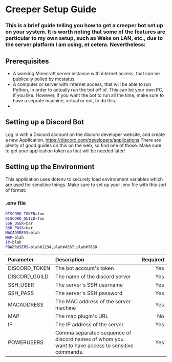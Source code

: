 # Creeper Setup Guide
### This is a brief guide telling you how to get a creeper bot set up on your system. It is worth noting that some of the features are particular to my own setup, such as Wake on LAN, etc., due to the server platform I am using, et cetera. Nevertheless: 

## Prerequisites 
- A working Minecraft server instance with internet access, that can be publically polled by mcstatus. 
- A computer or server with internet access, that will be able to run Python, in order to actually run the bot off of. This can be your own PC, if you like. However, if you want the bot to run all the time, make sure to have a seprate machine, virtual or not, to do this.
- 
## Setting up a Discord Bot 
Log in with a Discord account on the discord developer website, and create a new Application. https://discord.com/developers/applications 
There are plenty of good guides on this on the web, so find one of those. Make sure to get your application token as that will be needed later! 

## Setting up the Environment
This application uses dotenv to securely load environment variables which are used for sensitive things. Make sure to set up your .env file with this sort of format: 
### .env file
```bash
DISCORD_TOKEN=foo
DISCORD_GUILD=foo 
SSH_USER=bar
SSH_PASS=bar
MACADDRESS=blah
MAP=blah
IP=blah
POWERUSERS=blah#1234,blah#4567,blah#7890
```
| Parameter      | Description | Required    |
| :---        |    :----   |          ---: |
| DISCORD_TOKEN    | The bot account's token      | Yes  |
| DISCORD_GUILD  | The name of the discord server       | Yes     |
| SSH_USER | The server's SSH username | Yes
| SSH_PASS | The server's SSH password | Yes
| MACADDRESS | The MAC address of the server machine | Yes
| MAP | The map plugin's URL | No
| IP | The IP address of the server | Yes
| POWERUSERS | Comma separated sequence of discord names of whom you want to have access to sensitive commands. | Yes